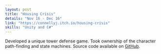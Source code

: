 ```yaml
---
layout: post
title: "Housing Crisis"
details: "Nov 16 - Dec 16"
link: "https://connellyj.itch.io/housing-crisis"
skills: "Unity and C#"
---
```


Developed a unique tower defense game. Took ownership of the character path-finding and state machines. Source code available on
[GitHub](https://github.com/connellyj/HousingCrisis).


